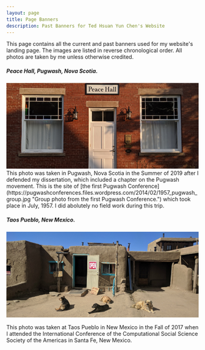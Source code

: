 ```yaml
---
layout: page
title: Page Banners
description: Past Banners for Ted Hsuan Yun Chen's Website
---
```


This page contains all the current and past banners used for my website's landing page. The images are listed in reverse chronological order. All photos are taken by me unless otherwise credited.

##### Peace Hall, Pugwash, Nova Scotia.
<div class="container-narrownomargin">
<img src="../assets/pics/banners/pugwash_peacehall.jpg" 
		title= "Taken at Pugwash, Nova Scotia on Jul 27, 2019." alt="Taken at Pugwash, Nova Scotia on Jul 27, 2019."/>
</div>
This photo was taken in Pugwash, Nova Scotia in the Summer of 2019 after I defended my dissertation, which included a chapter on the Pugwash movement. This is the site of [the first Pugwash Conference](https://pugwashconferences.files.wordpress.com/2014/02/1957_pugwash_group.jpg "Group photo from the first Pugwash Conference.") which took place in July, 1957. I did abolutely no field work during this trip.

##### Taos Pueblo, New Mexico.
<div class="container-narrownomargin">
<img src="../assets/pics/banners/taos_pueblo.jpg" 
		title= "Taken at Taos Pueblo in New Mexico on Oct 21, 2017." alt="Taken at Taos Pueblo in New Mexico on Oct 21, 2017."/>
</div>

This photo was taken at Taos Pueblo in New Mexico in the Fall of 2017 when I attended the International Conference of the Computational Social Science Society of the Americas in Santa Fe, New Mexico.

